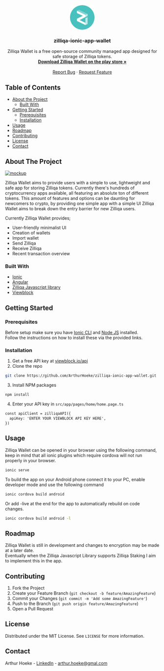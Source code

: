 <!-- PROJECT LOGO -->
<br />
<p align="center">
  <a href="https://github.com/ArthurHoeke/zilliqa-ionic-app-wallet">
    <img src="/src/assets/icon/logo.png" alt="Logo" width="80" height="80">
  </a>

  <h3 align="center">zilliqa-ionic-app-wallet</h3>

  <p align="center">
    Zilliqa Wallet is a free open-source community managed app designed for safe storage of Zilliqa tokens.
    <br />
    <a href="https://github.com/ArthurHoeke/zilliqa-ionic-app-wallet/"><strong>Download Zilliqa Wallet on the play store »</strong></a>
    <br />
    <br />
    <a href="https://github.com/ArthurHoeke/zilliqa-ionic-app-wallet/issues">Report Bug</a>
    ·
    <a href="https://github.com/ArthurHoeke/zilliqa-ionic-app-wallet/issues">Request Feature</a>
  </p>
</p>



<!-- TABLE OF CONTENTS -->
## Table of Contents

* [About the Project](#about-the-project)
  * [Built With](#built-with)
* [Getting Started](#getting-started)
  * [Prerequisites](#prerequisites)
  * [Installation](#installation)
* [Usage](#usage)
* [Roadmap](#roadmap)
* [Contributing](#contributing)
* [License](#license)
* [Contact](#contact)



<!-- ABOUT THE PROJECT -->
## About The Project

[![mockup][product-screenshot]](https://i.imgur.com/j1t2ghI.png)

Zilliqa Wallet aims to provide users with a simple to use, lightweight and safe app for storing Zilliqa tokens. Currently there's hundreds of cryptocurrency apps available, all featuring an absolute ton of different tokens. This amount of features and options can be daunting for newcomers to crypto, by providing one simple app with a simple UI Zilliqa Wallet aims to break down the entry barrier for new Zilliqa users.

Currently Zilliqa Wallet provides;
* User-friendly minimalist UI
* Creation of wallets
* Import wallet
* Send Zilliqa
* Receive Zilliqa
* Recent transaction overview

### Built With
* [Ionic](https://ionicframework.com/)
* [Angular](https://angular.io/)
* [Zilliqa Javascript library](https://github.com/Zilliqa/Zilliqa-JavaScript-Library/)
* [Viewblock](https://www.npmjs.com/package/@zilliqa-js/viewblock)

## Getting Started

### Prerequisites

Before setup make sure you have [Ionic CLI](https://ionicframework.com/docs/intro/cli) and [Node JS](https://nodejs.org/en/download/) installed.<br />
Follow the instructions on how to install these via the provided links.

### Installation

1. Get a free API key at [viewblock.io/api](https://viewblock.io/api)
2. Clone the repo
```sh
git clone https://github.com/ArthurHoeke/zilliqa-ionic-app-wallet.git
```
3. Install NPM packages
```sh
npm install
```
4. Enter your API key in `src/app/pages/home/home.page.ts`
```JS
const apiClient = zilliqaAPI({
  apiKey: 'ENTER YOUR VIEWBLOCK API KEY HERE',
})
```



<!-- USAGE EXAMPLES -->
## Usage

Zilliqa Wallet can be opened in your browser using the following command, keep in mind that all ionic plugins which require cordova will not run properly in your browser.
```sh
ionic serve
```

To build the app on your Android phone connect it to your PC, enable developer mode and use the following command
```sh
ionic cordova build android
```

Or add -live at the end for the app to automatically rebuild on code changes.
```sh
ionic cordova build android -l
```

<!-- ROADMAP -->
## Roadmap

Zilliqa Wallet is still in development and changes to encryption may be made at a later date.
</br>
Eventually when the Zilliqa Javascript Library supports Zilliqa Staking I aim to implement this in the app.

<!-- CONTRIBUTING -->
## Contributing

1. Fork the Project
2. Create your Feature Branch (`git checkout -b feature/AmazingFeature`)
3. Commit your Changes (`git commit -m 'Add some AmazingFeature'`)
4. Push to the Branch (`git push origin feature/AmazingFeature`)
5. Open a Pull Request

<!-- LICENSE -->
## License

Distributed under the MIT License. See `LICENSE` for more information.

<!-- CONTACT -->
## Contact

Arthur Hoeke - [LinkedIn](https://www.linkedin.com/in/arthur-hoeke-170691103/) - arthur.hoeke@gmal.com

[product-screenshot]: https://i.imgur.com/j1t2ghI.png
